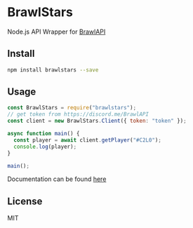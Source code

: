 # BrawlStars
Node.js API Wrapper for [BrawlAPI](https://docs.brawlapi.cf)

## Install
```sh
npm install brawlstars --save
```

## Usage
```js
const BrawlStars = require("brawlstars");
// get token from https://discord.me/BrawlAPI
const client = new BrawlStars.Client({ token: "token" });

async function main() {
  const player = await client.getPlayer("#C2L0");
  console.log(player);
}

main();
```
Documentation can be found [here](https://brawlstars.itsladybug.ml)

## License
MIT

